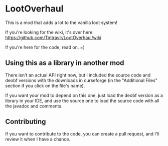 # LootOverhaul
This is a mod that adds a lot to the vanilla loot system!

If you're looking for the wiki, it's over here: https://github.com/Tmtravlr/LootOverhaul/wiki

If you're here for the code, read on. =)

## Using this as a library in another mod
There isn't an actual API right now, but I included the source code and deobf versions with the downloads in curseforge (in the "Additional Files" section if you click on the file's name).

If you want your mod to depend on this one, just load the deobf version as a library in your IDE, and use the source one to load the source code with all the javadoc and comments.

## Contributing
If you want to contribute to the code, you can create a pull request, and I'll review it when I have a chance.
